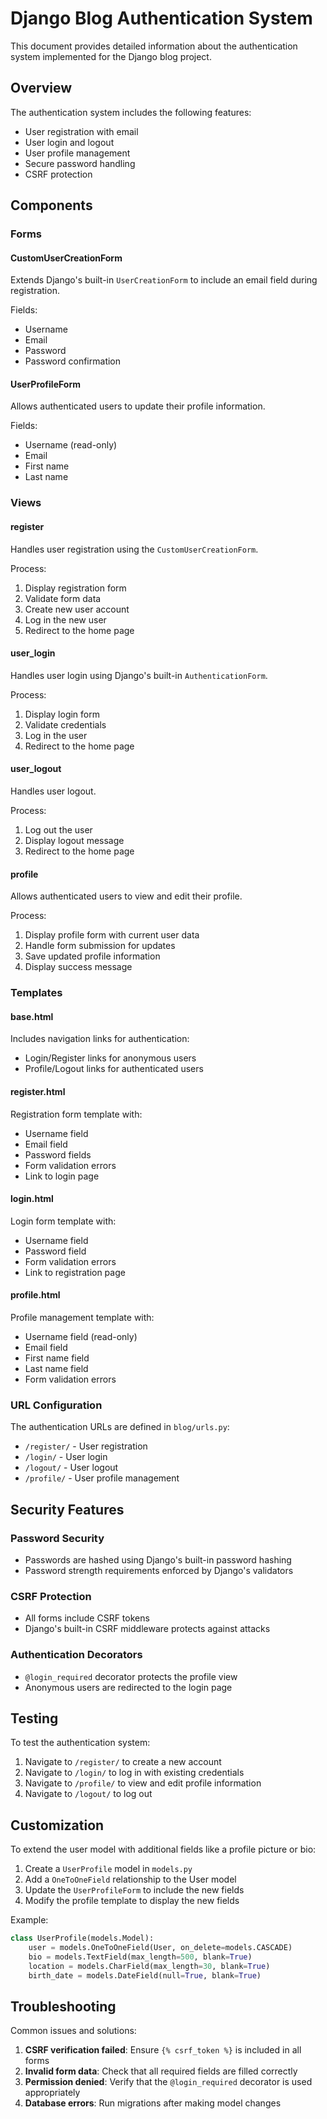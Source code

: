 # Django Blog Authentication System

This document provides detailed information about the authentication system implemented for the Django blog project.

## Overview

The authentication system includes the following features:
- User registration with email
- User login and logout
- User profile management
- Secure password handling
- CSRF protection

## Components

### Forms

#### CustomUserCreationForm
Extends Django's built-in `UserCreationForm` to include an email field during registration.

Fields:
- Username
- Email
- Password
- Password confirmation

#### UserProfileForm
Allows authenticated users to update their profile information.

Fields:
- Username (read-only)
- Email
- First name
- Last name

### Views

#### register
Handles user registration using the `CustomUserCreationForm`.

Process:
1. Display registration form
2. Validate form data
3. Create new user account
4. Log in the new user
5. Redirect to the home page

#### user_login
Handles user login using Django's built-in `AuthenticationForm`.

Process:
1. Display login form
2. Validate credentials
3. Log in the user
4. Redirect to the home page

#### user_logout
Handles user logout.

Process:
1. Log out the user
2. Display logout message
3. Redirect to the home page

#### profile
Allows authenticated users to view and edit their profile.

Process:
1. Display profile form with current user data
2. Handle form submission for updates
3. Save updated profile information
4. Display success message

### Templates

#### base.html
Includes navigation links for authentication:
- Login/Register links for anonymous users
- Profile/Logout links for authenticated users

#### register.html
Registration form template with:
- Username field
- Email field
- Password fields
- Form validation errors
- Link to login page

#### login.html
Login form template with:
- Username field
- Password field
- Form validation errors
- Link to registration page

#### profile.html
Profile management template with:
- Username field (read-only)
- Email field
- First name field
- Last name field
- Form validation errors

### URL Configuration

The authentication URLs are defined in `blog/urls.py`:

- `/register/` - User registration
- `/login/` - User login
- `/logout/` - User logout
- `/profile/` - User profile management

## Security Features

### Password Security
- Passwords are hashed using Django's built-in password hashing
- Password strength requirements enforced by Django's validators

### CSRF Protection
- All forms include CSRF tokens
- Django's built-in CSRF middleware protects against attacks

### Authentication Decorators
- `@login_required` decorator protects the profile view
- Anonymous users are redirected to the login page

## Testing

To test the authentication system:

1. Navigate to `/register/` to create a new account
2. Navigate to `/login/` to log in with existing credentials
3. Navigate to `/profile/` to view and edit profile information
4. Navigate to `/logout/` to log out

## Customization

To extend the user model with additional fields like a profile picture or bio:

1. Create a `UserProfile` model in `models.py`
2. Add a `OneToOneField` relationship to the User model
3. Update the `UserProfileForm` to include the new fields
4. Modify the profile template to display the new fields

Example:
```python
class UserProfile(models.Model):
    user = models.OneToOneField(User, on_delete=models.CASCADE)
    bio = models.TextField(max_length=500, blank=True)
    location = models.CharField(max_length=30, blank=True)
    birth_date = models.DateField(null=True, blank=True)
```

## Troubleshooting

Common issues and solutions:

1. **CSRF verification failed**: Ensure `{% csrf_token %}` is included in all forms
2. **Invalid form data**: Check that all required fields are filled correctly
3. **Permission denied**: Verify that the `@login_required` decorator is used appropriately
4. **Database errors**: Run migrations after making model changes